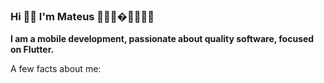 ### Hi 👋🏻 I'm Mateus 👨🏻‍💻�💙📱🇧🇷

**I am a mobile development, passionate about quality software, focused on Flutter.**

A few facts about me:


